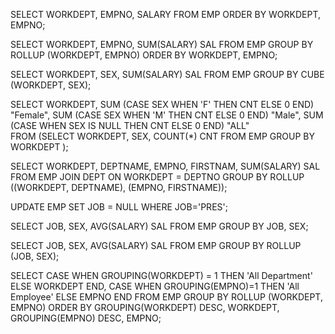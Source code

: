 SELECT WORKDEPT, EMPNO, SALARY
FROM EMP
ORDER BY WORKDEPT, EMPNO;


SELECT WORKDEPT, EMPNO, SUM(SALARY) SAL
FROM EMP
GROUP BY ROLLUP (WORKDEPT, EMPNO)
ORDER BY WORKDEPT, EMPNO;



SELECT WORKDEPT, SEX, SUM(SALARY) SAL
FROM EMP
GROUP BY CUBE (WORKDEPT, SEX);



SELECT 
		WORKDEPT, 
		SUM (CASE SEX WHEN 'F' 		THEN CNT ELSE 0 END) "Female",
		SUM (CASE SEX WHEN 'M' 		THEN CNT ELSE 0 END) "Male",
		SUM (CASE WHEN SEX IS NULL 	THEN CNT ELSE 0 END) "ALL"		
FROM 
	(SELECT WORKDEPT, SEX, COUNT(*) CNT
	FROM EMP
	GROUP BY WORKDEPT
	);
	
	

SELECT WORKDEPT, DEPTNAME, EMPNO, FIRSTNAM, SUM(SALARY) SAL
FROM EMP JOIN DEPT ON WORKDEPT = DEPTNO
GROUP BY ROLLUP ((WORKDEPT, DEPTNAME), (EMPNO, FIRSTNAME)); 


UPDATE EMP SET JOB = NULL WHERE JOB='PRES';

SELECT JOB, SEX, AVG(SALARY) SAL
FROM EMP
GROUP BY JOB, SEX;

SELECT JOB, SEX, AVG(SALARY) SAL
FROM EMP
GROUP BY ROLLUP (JOB, SEX);



SELECT 	CASE WHEN GROUPING(WORKDEPT) = 1 	THEN 'All Department' 	ELSE WORKDEPT END,
		CASE WHEN GROUPING(EMPNO)=1			THEN 'All Employee'		ELSE EMPNO END
FROM EMP
GROUP BY ROLLUP (WORKDEPT, EMPNO)
ORDER BY GROUPING(WORKDEPT) DESC, WORKDEPT, GROUPING(EMPNO) DESC, EMPNO;
		



	
